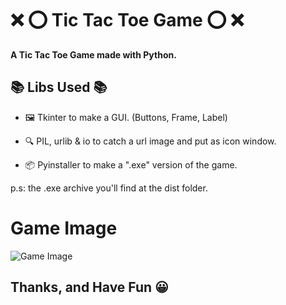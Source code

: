 # ❌ ⭕️ Tic Tac Toe Game ⭕️ ❌

**A Tic Tac Toe Game made with Python.**

## 📚 Libs Used 📚

* 🖼 Tkinter to make a GUI. (Buttons, Frame, Label)

* 🔍 PIL, urlib & io to catch a url image and put as icon window.

* 📦 Pyinstaller to make a ".exe" version of the game.

p.s: the .exe archive you'll find at the dist folder.

# Game Image

![Game Image](https://i.imgur.com/iMxdWsv.png)

## Thanks, and Have Fun 😀
